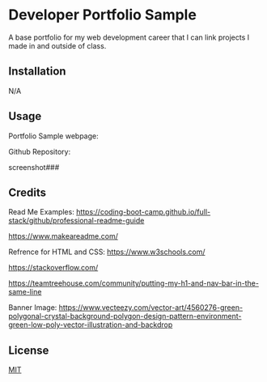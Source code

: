 # Developer Portfolio Sample

A base portfolio for my web development career that I can link projects I made in and outside of class. 

## Installation

N/A

## Usage

Portfolio Sample webpage:

Github Repository:

screenshot###

## Credits

Read Me Examples: 
https://coding-boot-camp.github.io/full-stack/github/professional-readme-guide

https://www.makeareadme.com/

Refrence for HTML and CSS: 
https://www.w3schools.com/

https://stackoverflow.com/

https://teamtreehouse.com/community/putting-my-h1-and-nav-bar-in-the-same-line

Banner Image:
https://www.vecteezy.com/vector-art/4560276-green-polygonal-crystal-background-polygon-design-pattern-environment-green-low-poly-vector-illustration-and-backdrop



## License

[MIT](https://choosealicense.com/licenses/mit/)